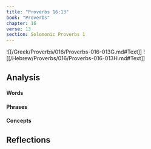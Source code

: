 ```yaml
---
title: "Proverbs 16:13"
book: "Proverbs"
chapter: 16
verse: 13
section: Solomonic Proverbs 1
---
```

![[/Greek/Proverbs/016/Proverbs-016-013G.md#Text]]
![[/Hebrew/Proverbs/016/Proverbs-016-013H.md#Text]]

## Analysis

#### Words

#### Phrases

#### Concepts

## Reflections
